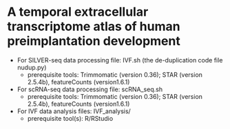 # A temporal extracellular transcriptome atlas of human preimplantation development
* For SILVER-seq data processing file: IVF.sh (the de-duplication code file nudup.py)
  + prerequisite tools: Trimmomatic (version 0.36); STAR (version 2.5.4b), featureCounts (version1.6.1)
* For scRNA-seq data processing file: scRNA_seq.sh
  + prerequisite tools: Trimmomatic (version 0.36); STAR (version 2.5.4b), featureCounts (version1.6.1)
* For IVF data analysis files: IVF_analysis/
  + prerequisite tool(s): R/RStudio
